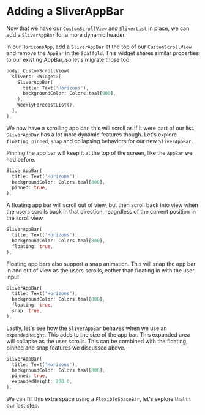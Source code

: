 # Adding a SliverAppBar

Now that we have our `CustomScrollView` and `SliverList` in place, we
can add a `SliverAppBar` for a more dynamic header.

In our `HorizonsApp`, add a `SliverAppBar` at the top of our
`CustomScrollView` and remove the `AppBar` in the `Scaffold`. This
widget shares similar properties to our existing AppBar, so let's
migrate those too.

```dart
body: CustomScrollView(
  slivers: <Widget>[
    SliverAppBar(
      title: Text('Horizons'),
      backgroundColor: Colors.teal[800],
    ),
    WeeklyForecastList(),
  ],
),
```

We now have a scrolling app bar, this will scroll as if it were part of
our list. `SliverAppBar` has a lot more dynamic features though. Let's
explore `floating`, `pinned`, `snap` and collapsing behaviors for
our new `SliverAppBar`.

Pinning the app bar will keep it at the top of the screen, like
the `AppBar` we had before.

```dart
SliverAppBar(
  title: Text('Horizons'),
  backgroundColor: Colors.teal[800],
  pinned: true,
),
```

A floating app bar will scroll out of view, but then scroll back into
view when the users scrolls back in that direction, reagrdless of
the current position in the scroll view.

```dart
SliverAppBar(
  title: Text('Horizons'),
  backgroundColor: Colors.teal[800],
  floating: true,
),
```

Floating app bars also support a snap animation. This will snap the
app bar in and out of view as the users scrolls, eather than floating
in with the user input.

```dart
SliverAppBar(
  title: Text('Horizons'),
  backgroundColor: Colors.teal[800],
  floating: true,
  snap: true,
),
```

Lastly, let's see how the `SliverAppBar` behaves when we use an
`expandedHeight`. This adds to the size of the app bar. This
expanded area will collapse as the user scrolls. This can be
combined with the floating, pinned and snap features we
discussed above.

```dart
SliverAppBar(
  title: Text('Horizons'),
  backgroundColor: Colors.teal[800],
  pinned: true,
  expandedHeight: 200.0,
),
```

We can fill this extra space using a `FlexibleSpaceBar`, let's explore
that in our last step.
